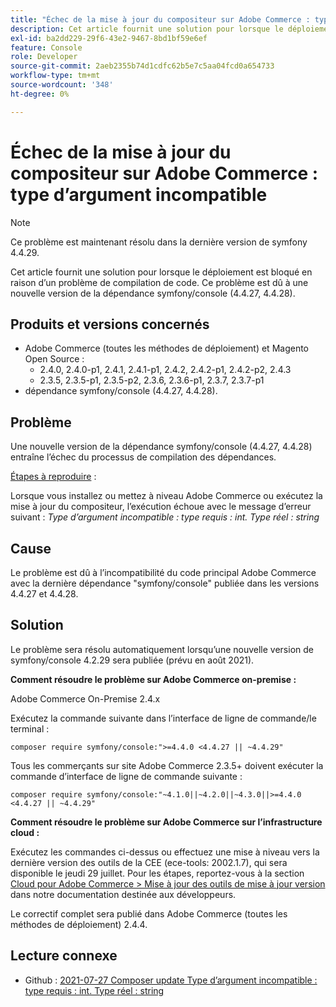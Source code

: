```yaml
---
title: "Échec de la mise à jour du compositeur sur Adobe Commerce : type d’argument incompatible"
description: Cet article fournit une solution pour lorsque le déploiement est bloqué en raison d’un problème de compilation de code. Ce problème est dû à une nouvelle version de la dépendance symfony/console (4.4.27, 4.4.28).
exl-id: ba2dd229-29f6-43e2-9467-8bd1bf59e6ef
feature: Console
role: Developer
source-git-commit: 2aeb2355b74d1cdfc62b5e7c5aa04fcd0a654733
workflow-type: tm+mt
source-wordcount: '348'
ht-degree: 0%

---
```


# Échec de la mise à jour du compositeur sur Adobe Commerce : type d’argument incompatible

>[!NOTE]
>
>Ce problème est maintenant résolu dans la dernière version de symfony 4.4.29.

Cet article fournit une solution pour lorsque le déploiement est bloqué en raison d’un problème de compilation de code. Ce problème est dû à une nouvelle version de la dépendance symfony/console (4.4.27, 4.4.28).

## Produits et versions concernés

* Adobe Commerce (toutes les méthodes de déploiement) et Magento Open Source :
   * 2.4.0, 2.4.0-p1, 2.4.1, 2.4.1-p1, 2.4.2, 2.4.2-p1, 2.4.2-p2, 2.4.3
   * 2.3.5, 2.3.5-p1, 2.3.5-p2, 2.3.6, 2.3.6-p1, 2.3.7, 2.3.7-p1
* dépendance symfony/console (4.4.27, 4.4.28).

## Problème

Une nouvelle version de la dépendance symfony/console (4.4.27, 4.4.28) entraîne l’échec du processus de compilation des dépendances.

<u>Étapes à reproduire</u> :

Lorsque vous installez ou mettez à niveau Adobe Commerce ou exécutez la mise à jour du compositeur, l’exécution échoue avec le message d’erreur suivant :
*Type d’argument incompatible : type requis : int. Type réel : string*

## Cause

Le problème est dû à l’incompatibilité du code principal Adobe Commerce avec la dernière dépendance &quot;symfony/console&quot; publiée dans les versions 4.4.27 et 4.4.28.

## Solution

Le problème sera résolu automatiquement lorsqu’une nouvelle version de symfony/console 4.2.29 sera publiée (prévu en août 2021).

**Comment résoudre le problème sur Adobe Commerce on-premise :**

Adobe Commerce On-Premise 2.4.x

Exécutez la commande suivante dans l’interface de ligne de commande/le terminal :

``composer require symfony/console:">=4.4.0 <4.4.27 || ~4.4.29"``

Tous les commerçants sur site Adobe Commerce 2.3.5+ doivent exécuter la commande d’interface de ligne de commande suivante :

``composer require symfony/console:"~4.1.0||~4.2.0||~4.3.0||>=4.4.0 <4.4.27 || ~4.4.29"``

**Comment résoudre le problème sur Adobe Commerce sur l’infrastructure cloud :**

Exécutez les commandes ci-dessus ou effectuez une mise à niveau vers la dernière version des outils de la CEE (ece-tools: 2002.1.7), qui sera disponible le jeudi 29 juillet. Pour les étapes, reportez-vous à la section [Cloud pour Adobe Commerce > Mise à jour des outils de mise à jour version](https://experienceleague.adobe.com/fr/docs/commerce-cloud-service/user-guide/dev-tools/ece-tools/update-package) dans notre documentation destinée aux développeurs.

Le correctif complet sera publié dans Adobe Commerce (toutes les méthodes de déploiement) 2.4.4.

## Lecture connexe

* Github : [2021-07-27 Composer update Type d’argument incompatible : type requis : int. Type réel : string](https://github.com/magento/magento2/issues/33595)
